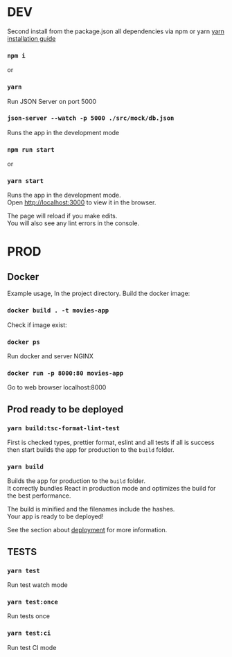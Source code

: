 # DEV

Second install from the package.json all dependencies via npm or yarn [yarn installation guide](https://yarnpkg.com/lang/en/docs/install/)

### `npm i`

or

### `yarn`

Run JSON Server on port 5000

### `json-server --watch -p 5000 ./src/mock/db.json`

Runs the app in the development mode

### `npm run start`

or

### `yarn start`

Runs the app in the development mode.<br />
Open [http://localhost:3000](http://localhost:3000) to view it in the browser.

The page will reload if you make edits.<br />
You will also see any lint errors in the console.

# PROD

## Docker

Example usage, In the project directory.
Build the docker image:

### `docker build . -t movies-app`

Check if image exist:

### `docker ps`

Run docker and server NGINX

### `docker run -p 8000:80 movies-app`

Go to web browser localhost:8000

## Prod ready to be deployed

### `yarn build:tsc-format-lint-test`

First is checked types, prettier format, eslint and all tests if all is success then start builds the app for production to the `build` folder.<br />

### `yarn build`

Builds the app for production to the `build` folder.<br />
It correctly bundles React in production mode and optimizes the build for the best performance.

The build is minified and the filenames include the hashes.<br />
Your app is ready to be deployed!

See the section about [deployment](https://facebook.github.io/create-react-app/docs/deployment) for more information.

## TESTS

### `yarn test`

Run test watch mode

### `yarn test:once`

Run tests once

### `yarn test:ci`

Run test CI mode

